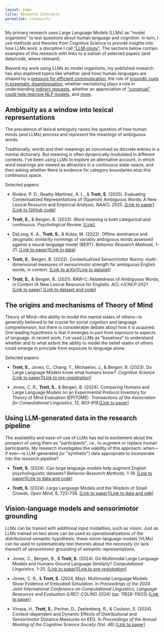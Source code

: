 ```yaml
---
layout: page
title: Research Interests
permalink: /research/
---
```


My primary research uses Large Language Models (LLMs) as "model organisms" to test questions about human language and cognition. In turn, I use methods and theories from Cognitive Science to provide insights into how LLMs work: a discipline I call ["LLM-ology"](https://seantrott.substack.com/p/so-you-want-to-be-an-llm-ologist). The sections below contain examples of this research with links to a subset of selected papers (and data/code, where relevant). 

Beyond my work using LLMs as model organisms, my published research has also explored topics like whether (and how) human languages are shaped by a [pressure for efficient communication](https://www.sciencedirect.com/science/article/pii/S0010027722000828?casa_token=SE8z5SohH1kAAAAA:Z_QKLnzu6qYtmZARc-G8QGTIeC0zQjmdhe0d_kNjYCNED_mG-RZuWd8VSQsQRbTCj0kT2a5VtQ), the role of [prosodic cues in pragmatic disambiguation](https://journals.sagepub.com/eprint/8UANYNMIMJRECBGSIFF7/full), whether mentalizing plays a role in understanding [indirect requests](https://www.tandfonline.com/doi/abs/10.1080/0163853X.2020.1822709?casa_token=KKdkcD5G1gYAAAAA:RNX7fbqe5e4Xy4f_YaLjNw0GLnKp7rwDy5oy2EU9i7T7jIk9MEI-3zm4PgS1IlABbGJmbedO5P6I), whether an appreciation of ["construal" could help improve NLP models](https://aclanthology.org/2020.acl-main.462/), and [more](https://seantrott.github.io/cv/).


## Ambiguity as a window into lexical representations

The prevalence of lexical ambiguity raises the question of how human minds (and LLMs) *process* and *represent* the meanings of ambiguous words.

Traditionally, words and their meanings as conceived as discrete entries in a mental dictionary. But meaning is often dynamically modulated in different contexts. I've been using LLMs to explore an alternative account, in which word meanings are viewed as attractors in a continuous state-space, and then asking whether there is evidence for category boundaries atop this continuous space. 

Selected papers:

- Rivière, P. D., Beatty-Martínez, A. L., & **Trott, S.** (2025). Evaluating Contextualized Representations of (Spanish) Ambiguous Words: A New Lexical Resource and Empirical Analysis. *NAACL 2025*. [[Link to paper]](https://aclanthology.org/2025.naacl-long.422/)[[Link to GitHub code]](https://github.com/seantrott/spanish_norms)

- **Trott, S.**, & Bergen, B. (2023). Word meaning is both categorical and continuous. *Psychological Review.* [[Link]](https://www.researchgate.net/profile/Sean-Trott/publication/369116867_Word_meaning_is_both_categorical_and_continuous/links/656dfb46a760eb7cc748b026/Word-Meaning-Is-Both-Categorical-and-Continuous.pdf) 

- DeLong, K. A., **Trott, S.**, & Kutas, M. (2022). Offline dominance and zeugmatic similarity normings of variably ambiguous words assessed against a neural language model (BERT). *Behavior Research Methods*, 1-21. [[Link to paper]](https://link.springer.com/article/10.3758/s13428-022-01869-6)[[Link to data]](https://osf.io/g7fmv/files/osfstorage)

- **Trott, S.**, Bergen, B. (2022). Contextualized Sensorimotor Norms: multi-dimensional measures of sensorimotor strength for ambiguous English words, in context. [[Link to arXiv]](https://arxiv.org/abs/2203.05648)[[Link to dataset]](https://github.com/seantrott/cs_norms)

- **Trott, S.**, & Bergen, B. (2021). RAW-C: Relatedness of Ambiguous Words, in Context (A New Lexical Resource for English). *ACL-IJCNLP-2021.* [[Link to paper]](https://aclanthology.org/2021.acl-long.550/) [[Link to dataset and code]](https://github.com/seantrott/raw-c) 


## The origins and mechanisms of Theory of Mind

Theory of Mind—the ability to model the mental states of others—is generally believed to be crucial for social cognition and language comprehension, but there is considerable debate about how it is acquired. One leading hypothesis is that it emerges in part from exposure to aspects of language. In recent work, I've used LLMs as "baselines" to understand whether and to what extent the ability to model the belief states of others could emerge in principle from exposure to language alone. 

Selected papers:

- **Trott, S.**, Jones, C., Chang, T., Michaelov, J., & Bergen, B. (2023). Do Large Language Models know what humans know?. *Cognitive Science* [[Link to paper]](https://onlinelibrary.wiley.com/doi/full/10.1111/cogs.13309)[[Link to pre-registration]](https://osf.io/agqwv)

- Jones, C. R., **Trott, S.**, & Bergen, B. (2024). Comparing Humans and Large Language Models on an Experimental Protocol Inventory for Theory of Mind Evaluation (EPITOME). *Transactions of the Association for Computational Linguistics, 12, 803-819.*[[Link to paper]](https://direct.mit.edu/tacl/article/doi/10.1162/tacl_a_00674/122721)


## Using LLM-generated data in the research pipeline

The availability and ease-of-use of LLMs has led to excitement about the prospect of using them as "participants", i.e., to augment or replace human participants. My research investigates the viability of this approach: when—if ever—is LLM-generated (or "synthetic") data appropriate to incorporate into the research pipeline? 

- **Trott, S.** (2024). Can large language models help augment English psycholinguistic datasets? *Behavior Research Methods, 1-19.* [[Link to paper]](https://link.springer.com/article/10.3758/s13428-024-02337-z)[[Link to data and code]](https://github.com/seantrott/llm_norms)

- **Trott, S.** (2024). Large Language Models and the Wisdom of Small Crowds. *Open Mind*, 8, 723-738. [[Link to paper]](https://direct.mit.edu/opmi/article/doi/10.1162/opmi_a_00144/121179)[[Link to data and ode]](https://github.com/seantrott/llm_clt/)


## Vision-language models and sensorimotor grounding

LLMs can be trained with additional input modalities, such as vision. Just as LLMs trained on text alone can be used as operationalizations of the distributional semantic hypothesis, these vision-language models (VLMs) can be used to systematically test theories about the necessity (or lack thereof) of sensorimotor grounding of semantic representations. 

- Jones, C., Bergen, B., & **Trott, S.** (2024). Do Multimodal Large Language Models and Humans Ground Language Similarly? *Computational Linguistics*, 1-25. [[Link to paper]](https://direct.mit.edu/coli/article/doi/10.1162/coli_a_00531/123786/Do-Multimodal-Large-Language-Models-and-Humans)[[Link to pre-registration]](https://osf.io/37pqv)  

- Jones, C. R., & **Trott, S.** (2024, May). Multimodal Language Models Show Evidence of Embodied Simulation. In *Proceedings of the 2024 Joint International Conference on Computational Linguistics, Language Resources and Evaluation (LREC-COLING 2024)* (pp. 11928-11933).[[Link to paper]](https://aclanthology.org/2024.lrec-main.1041/)  

- Vinaya, H., **Trott, S.**, Pecher, D., Zeelenberg, R., & Coulson, S. (2024). Context-dependent and Dynamic Effects of Distributional and Sensorimotor Distance Measures on EEG. In *Proceedings of the Annual Meeting of the Cognitive Science Society (Vol. 46)*.[[Link to paper]](https://escholarship.org/uc/item/4hp6g01b)






